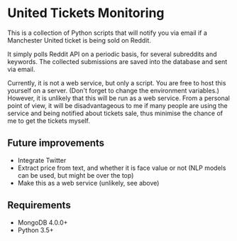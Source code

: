 # United Tickets Monitoring

This is a collection of Python scripts that will notify you via email if a Manchester United ticket is being sold on Reddit.

It simply polls Reddit API on a periodic basis, for several subreddits and keywords. 
The collected submissions are saved into the database and sent via email.

Currently, it is not a web service, but only a script. You are free to host this yourself on a server. 
(Don't forget to change the environment variables.) However, it is unlikely that this will be run as a web service. 
From a personal point of view, it will be disadvantageous to me if many people are using the service and being notified 
about tickets sale, thus minimise the chance of me to get the tickets myself.

## Future improvements
- Integrate Twitter
- Extract price from text, and whether it is face value or not (NLP models can be used, but might be over the top)
- Make this as a web service (unlikely, see above)

## Requirements
- MongoDB 4.0.0+
- Python 3.5+


